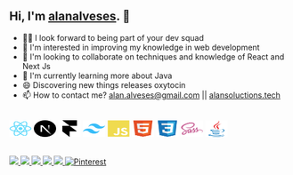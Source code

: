 ## Hi, I'm [alanalveses]([https://github.com/alanalveses/readme-test/blob/main/LICENSE](https://www.linkedin.com/in/alanalveses/) "Linkedin"). 👋

- 👨‍💻 I look forward to being part of your dev squad
- 👀 I'm interested in improving my knowledge in web development
- 💞️ I'm looking to collaborate on techniques and knowledge of React and Next Js
- 🌱 I'm currently learning more about Java
- 😄 Discovering new things releases oxytocin
- 📫 How to contact me? alan.alveses@gmail.com || [alansoluctions.tech](https://alansolutions.tech/)

</br>

<div style="display: inline_block">
  <img align="center" alt="ReactJS" height="30" width="40" src="https://raw.githubusercontent.com/devicons/devicon/master/icons/react/react-original.svg">
  <img align="center" alt="NextJS" height="30" width="40" src="https://raw.githubusercontent.com/devicons/devicon/master/icons/nextjs/nextjs-original.svg">
  <img align="center" alt="Framer" height="30" width="40" src="https://raw.githubusercontent.com/devicons/devicon/master/icons/framermotion/framermotion-original.svg">
  <img align="center" alt="Tailwind" height="30" width="40" src="https://raw.githubusercontent.com/devicons/devicon/master/icons/tailwindcss/tailwindcss-original.svg">
  <img align="center" alt="Js" height="30" width="40" src="https://raw.githubusercontent.com/devicons/devicon/master/icons/javascript/javascript-plain.svg">
  <img align="center" alt="HTML" height="30" width="40" src="https://raw.githubusercontent.com/devicons/devicon/master/icons/html5/html5-original.svg">
  <img align="center" alt="CSS" height="30" width="40" src="https://raw.githubusercontent.com/devicons/devicon/master/icons/css3/css3-original.svg">
  <img align="center" alt="SASS" height="30" width="40" src="https://raw.githubusercontent.com/devicons/devicon/master/icons/sass/sass-original.svg">
  <img align="center" alt="Java" height="30" width="40" src="https://raw.githubusercontent.com/devicons/devicon/master/icons/java/java-original.svg">
</div>

</br>
</br>

<div> 
 	<a href="https://www.linkedin.com/in/alanalveses/" target="_blank">
    <img src="https://img.shields.io/badge/LinkedIn-0077B5?style=for-the-badge&logo=linkedin&logoColor=white" target="_blank">
  </a>
  <a href="https://alansolutions.tech/" target="_blank">
    <img src="https://img.shields.io/badge/website-000000?style=for-the-badge&logo=About.me&logoColor=white" target="_blank">
  </a> 
  <a href = "mailto:alan.alveses@gmail.com">
    <img src="https://img.shields.io/badge/Gmail-D14836?style=for-the-badge&logo=gmail&logoColor=white" target="_blank">
  </a>
  <a href="https://wa.me/5511962178615?text=Olá,%20gostaria%20de%20saber%20mais%20sobre%20os%20serviços%20oferecidos!" target="_blank">
    <img src="https://img.shields.io/badge/WhatsApp-25D366?style=for-the-badge&logo=whatsapp&logoColor=white" target="_blank">
  </a>
  <a href="https://www.instagram.com/alanalveses/" target="_blank">
    <img src="https://img.shields.io/badge/-Instagram-%23E4405F?style=for-the-badge&logo=instagram&logoColor=white" target="_blank">
  </a>
 <a href="https://br.pinterest.com/alanalveses/" target="_blank">
  <img src="https://img.shields.io/badge/Pinterest-%23E60023?style=for-the-badge&logo=pinterest&logoColor=white" alt="Pinterest">
</a>

</div>
